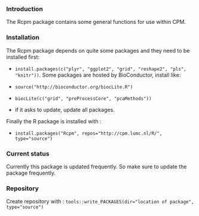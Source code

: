 ### Introduction

The Rcpm package contains some general functions for use within CPM.

### Installation

The Rcpm package depends on quite some packages and they need to be installed first:

* `install.packages(c("plyr", "ggplot2", "grid", "reshape2", "pls", "knitr"))`.
Some packages are hosted by BioConductor, install like:

* `source("http://bioconductor.org/biocLite.R")`
* `biocLite(c("grid", "preProcessCore", "pcaMethods"))`
* if it asks to update, update all packages.

Finally the R package is installed with :

* `install.packages("Rcpm", repos="http://cpm.lumc.nl/R/", type="source")`


### Current status

Currently this package is updated frequently. So make sure to update the package frequently.

### Repository

Create repository with : `tools::write_PACKAGES(dir="location of package", type="source")`